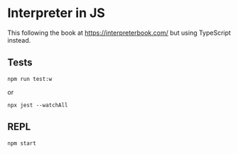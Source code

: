 # Interpreter in JS

This following the book at https://interpreterbook.com/ but using TypeScript instead.

## Tests
```
npm run test:w
```
or
```
npx jest --watchAll
```

## REPL
```
npm start
```
